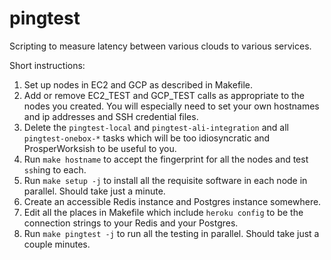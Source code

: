 # pingtest

Scripting to measure latency between various clouds to various
services.

Short instructions:

1. Set up nodes in EC2 and GCP as described in Makefile.
2. Add or remove EC2_TEST and GCP_TEST calls as appropriate to the
   nodes you created.  You will especially need to set your own
   hostnames and ip addresses and SSH credential files.
3. Delete the `pingtest-local` and `pingtest-ali-integration` and all
   `pingtest-onebox-*` tasks which will be too idiosyncratic and
   ProsperWorksish to be useful to you.
4. Run `make hostname` to accept the fingerprint for all the nodes and
   test `ssh`ing to each.
5. Run `make setup -j` to install all the requisite software in each
   node in parallel.  Should take just a minute.
6. Create an accessible Redis instance and Postgres instance somewhere.
7. Edit all the places in Makefile which include `heroku config` to be
   the connection strings to your Redis and your Postgres.
8. Run `make pingtest -j` to run all the testing in parallel.  Should
   take just a couple minutes.